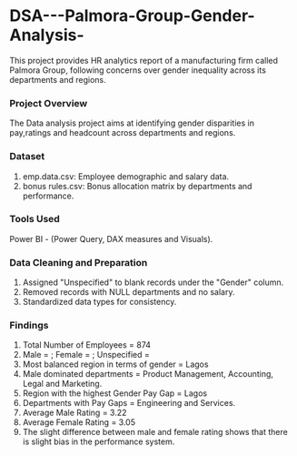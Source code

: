 # DSA---Palmora-Group-Gender-Analysis-
This project provides HR analytics report of a manufacturing firm called Palmora Group, following concerns over gender inequality across its departments and regions. 

### Project Overview 
The Data analysis project aims at identifying gender disparities in pay,ratings and headcount across departments and regions.

### Dataset 
1. emp.data.csv: Employee demographic and salary data.
2. bonus rules.csv: Bonus allocation matrix by departments and performance.

### Tools Used
Power BI - (Power Query, DAX measures and Visuals).

### Data Cleaning and Preparation
1. Assigned "Unspecified" to blank records under the "Gender" column.
2. Removed records with NULL departments and no salary.
3. Standardized data types for consistency.

### Findings
1. Total Number of Employees = 874
2. Male = ; Female = ; Unspecified =
3. Most balanced region in terms of gender = Lagos
4. Male dominated departments = Product Management, Accounting, Legal and Marketing.
5. Region with the highest Gender Pay Gap = Lagos
6. Departments with Pay Gaps = Engineering and Services.
7. Average Male Rating = 3.22
8. Average Female Rating = 3.05
9. The slight difference between male and female rating shows that there is slight bias in the performance system.



